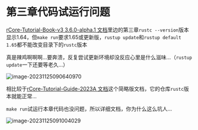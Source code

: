 # 第三章代码试运行问题

[rCore-Tutorial-Book-v3 3.6.0-alpha.1 文档](https://rcore-os.cn/rCore-Tutorial-Book-v3/index.html)里边的第三章`rustc --version`版本显示1.64，但`make run`要求1.65或更新版，`rustup update`和`rustup default 1.65`都不能改变目录下的`rustc`版本

真是辣鸡啊啊啊...要奔溃，反复尝试更新环境却没反应心里是什么滋味...（`rustup update`一下还要等老久...）

<img src="C:\Users\T李仕\AppData\Roaming\Typora\typora-user-images\image-20231125090640970.png" alt="image-20231125090640970"  />

相比较于[rCore-Tutorial-Guide-2023A 文档](https://learningos.cn/rCore-Tutorial-Guide-2023A/index.html#)这个简略版文档，它的仓库`rustc`版本就能正常...

`make run`试运行本章代码也没问题，所以详细文档，你为什么这么坑人...

![image-20231125091004029](C:\Users\T李仕\AppData\Roaming\Typora\typora-user-images\image-20231125091004029.png)
